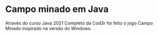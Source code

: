 
# Campo minado em Java
Através do curso Java 2021 Completo da Cod3r foi feito o jogo Campo Minado inspirado na versão do Windows. 

